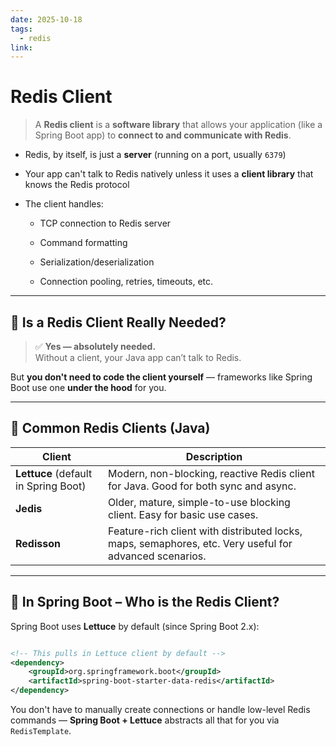 ```yaml
---
date: 2025-10-18
tags:
  - redis
link:
---
```



# Redis Client

> A **Redis client** is a **software library** that allows your application (like a Spring Boot app) to **connect to and communicate with Redis**.


- Redis, by itself, is just a **server** (running on a port, usually `6379`)
    
- Your app can't talk to Redis natively unless it uses a **client library** that knows the Redis protocol
    
- The client handles:
    
    - TCP connection to Redis server
        
    - Command formatting
        
    - Serialization/deserialization
        
    - Connection pooling, retries, timeouts, etc.
        

---

## 🔸 Is a Redis Client Really Needed?

> ✅ **Yes — absolutely needed.**  
> Without a client, your Java app can’t talk to Redis.

But **you don't need to code the client yourself** — frameworks like Spring Boot use one **under the hood** for you.

---

## 🔸 Common Redis Clients (Java)

| Client                               | Description                                                                                            |
| ------------------------------------ | ------------------------------------------------------------------------------------------------------ |
| **Lettuce** (default in Spring Boot) | Modern, non-blocking, reactive Redis client for Java. Good for both sync and async.                    |
| **Jedis**                            | Older, mature, simple-to-use blocking client. Easy for basic use cases.                                |
| **Redisson**                         | Feature-rich client with distributed locks, maps, semaphores, etc. Very useful for advanced scenarios. |

---

## 🔸 In Spring Boot – Who is the Redis Client?

Spring Boot uses **Lettuce** by default (since Spring Boot 2.x):

```pom.xml

<!-- This pulls in Lettuce client by default --> 
<dependency>     
	<groupId>org.springframework.boot</groupId>     
	<artifactId>spring-boot-starter-data-redis</artifactId> 
</dependency>
```

You don't have to manually create connections or handle low-level Redis commands — **Spring Boot + Lettuce** abstracts all that for you via `RedisTemplate`.